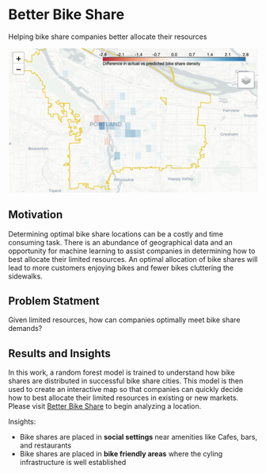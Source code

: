 # Better Bike Share
Helping bike share companies better allocate their resources

<img src="bike_share_map.png">

## Motivation

Determining optimal bike share locations can be a costly and time consuming task. There is an abundance of geographical data and an opportunity for machine learning to assist companies in determining how to best allocate their limited resources. An optimal allocation of bike shares will lead to more customers enjoying bikes and fewer bikes cluttering the sidewalks.


## Problem Statment
Given limited resources, how can companies optimally meet bike share demands?

## Results and Insights

In this work, a random forest model is trained to understand how bike shares are distributed in successful bike share cities. This model is then used to create an interactive map so that companies can quickly decide how to best allocate their limited resources in existing or new markets. Please visit <a href="https://bit.ly/better_bike_share" target="_blank">Better Bike Share</a> to begin analyzing a location.

Insights:
 * Bike shares are placed in **social settings** near amenities like Cafes, bars, and restaurants
 * Bike shares are placed in **bike friendly areas** where the cyling infrastructure is well established
